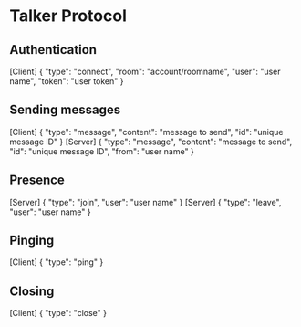# Talker Protocol

## Authentication
[Client] { "type": "connect", "room": "account/roomname", "user": "user name", "token": "user token" }

## Sending messages
[Client] { "type": "message", "content": "message to send", "id": "unique message ID" }
[Server] { "type": "message", "content": "message to send", "id": "unique message ID", "from": "user name" }

## Presence
[Server] { "type": "join", "user": "user name" }
[Server] { "type": "leave", "user": "user name" }

## Pinging
[Client] { "type": "ping" }

## Closing
[Client] { "type": "close" }
